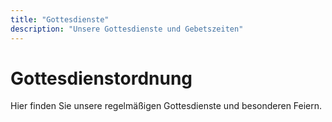 ```yaml
---
title: "Gottesdienste"
description: "Unsere Gottesdienste und Gebetszeiten"
---
```


# Gottesdienstordnung

Hier finden Sie unsere regelmäßigen Gottesdienste und besonderen Feiern.
